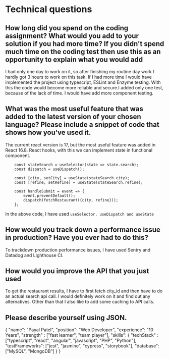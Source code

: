 # Technical questions

## How long did you spend on the coding assignment? What would you add to your solution if you had more time? If you didn't spend much time on the coding test then use this as an opportunity to explain what you would add

I had only one day to work on it, so after finishing my routine day work I hardly got 3 hours to work on this task. If I had more time I would have implemented the project using typescript, ESLint and Enzyme testing. With this the code would become more reliable and secure.I added only one test, because of the lack of time. I would have add more component testing.

## What was the most useful feature that was added to the latest version of your chosen language? Please include a snippet of code that shows how you've used it.

The current react version is 17, but the most useful feature was added in React 16.8. React hooks, with this we can implement state in functional component.

```
    const stateSearch = useSelector(state => state.search);
    const dispatch = useDispatch();

    const [city, setCity] = useState(stateSearch.city);
    const [refine, setRefine] = useState(stateSearch.refine);

    const handleSubmit = event => {
        event.preventDefault();
        dispatch(fetchRestaurant({city, refine}));
    };

```

In the above code, I have used ```useSelector, useDispatch and useState```

## How would you track down a performance issue in production? Have you ever had to do this?

To trackdown production performance issues, I have used Sentry and Datadog and Lighthouse CI.

## How would you improve the API that you just used

To get the restaurant results, I have to first fetch city_id and then have to do an actual search api call. I would definitely work on it and find out any alternatives.
Other than that I also like to add some caching to API calls.


## Please describe yourself using JSON.

{
    "name": "Payal Patel",
    "position": "Web Developer",
    "experience": "10 Years",
    "strength" : ["fast learner", "team player"],
    "skills": {
        "techStack" : ["typescript", "react", "angular", "javascript", "PHP", "Python"],
        "testFrameworks": ["jest", "jasmine", "cypress", "storybook"],
        "database": ["MySQL", "MongoDB"]
    }
}

